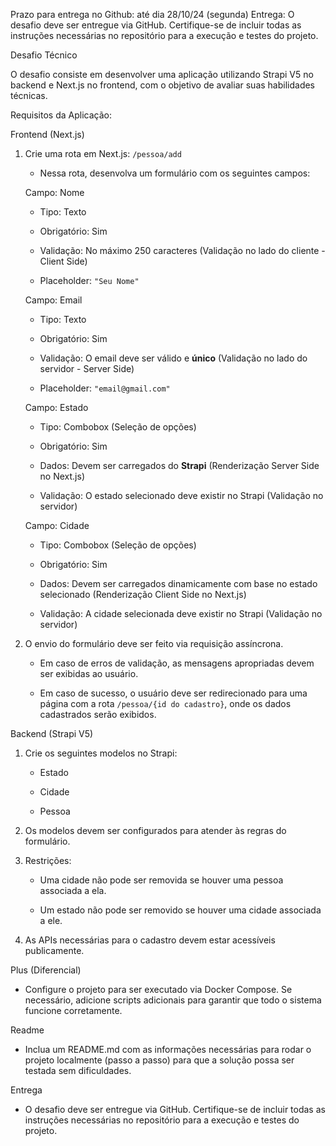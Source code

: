 Prazo para entrega no Github: até dia 28/10/24 (segunda)
Entrega: O desafio deve ser entregue via GitHub. Certifique-se de incluir todas as instruções necessárias no repositório para a execução e testes do projeto.


Desafio Técnico


O desafio consiste em desenvolver uma aplicação utilizando Strapi V5 no backend e Next.js no frontend, com o objetivo de avaliar suas habilidades técnicas.


Requisitos da Aplicação:

Frontend (Next.js)
1. Crie uma rota em Next.js: `/pessoa/add`

   - Nessa rota, desenvolva um formulário com os seguintes campos:


   Campo: Nome

   - Tipo: Texto

   - Obrigatório: Sim

   - Validação: No máximo 250 caracteres (Validação no lado do cliente - Client Side)

   - Placeholder: `"Seu Nome"`


   Campo: Email

   - Tipo: Texto

   - Obrigatório: Sim

   - Validação: O email deve ser válido e **único** (Validação no lado do servidor - Server Side)

   - Placeholder: `"email@gmail.com"`


    Campo: Estado

   - Tipo: Combobox (Seleção de opções)

   - Obrigatório: Sim

   - Dados: Devem ser carregados do **Strapi** (Renderização Server Side no Next.js)

   - Validação: O estado selecionado deve existir no Strapi (Validação no servidor)


    Campo: Cidade

   - Tipo: Combobox (Seleção de opções)

   - Obrigatório: Sim

   - Dados: Devem ser carregados dinamicamente com base no estado selecionado (Renderização Client Side no Next.js)

   - Validação: A cidade selecionada deve existir no Strapi (Validação no servidor)


2. O envio do formulário deve ser feito via requisição assíncrona.

   - Em caso de erros de validação, as mensagens apropriadas devem ser exibidas ao usuário.

   - Em caso de sucesso, o usuário deve ser redirecionado para uma página com a rota `/pessoa/{id do cadastro}`, onde os dados cadastrados serão exibidos.


Backend (Strapi V5)


1. Crie os seguintes modelos no Strapi:

   - Estado

   - Cidade

   - Pessoa

   

2. Os modelos devem ser configurados para atender às regras do formulário. 


3. Restrições:

   - Uma cidade não pode ser removida se houver uma pessoa associada a ela.

   - Um estado não pode ser removido se houver uma cidade associada a ele.


4. As APIs necessárias para o cadastro devem estar acessíveis publicamente.


Plus (Diferencial)
- Configure o projeto para ser executado via Docker Compose. Se necessário, adicione scripts adicionais para garantir que todo o sistema funcione corretamente.


Readme

- Inclua um README.md com as informações necessárias para rodar o projeto localmente (passo a passo) para que a solução possa ser testada sem dificuldades.


Entrega

- O desafio deve ser entregue via GitHub. Certifique-se de incluir todas as instruções necessárias no repositório para a execução e testes do projeto.